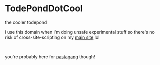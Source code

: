 # TodePondDotCool

the cooler todepond

i use this domain when i'm doing unsafe experimental stuff so there's no risk of cross-site-scripting on my [main site](https://todepond.com) lol

<br>

you're probably here for [pastagang](http://pastagang.cc) though!
